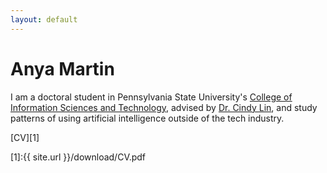 ```yaml
---
layout: default
---
```


# Anya Martin

I am a doctoral student in Pennsylvania State University's [College of Information Sciences and Technology](https://ist.psu.edu/directory/abm7057), advised by [Dr. Cindy Lin](https://lincindy.com/), and study patterns of using artificial intelligence outside of the tech industry.

[CV][1]

[1]:{{ site.url }}/download/CV.pdf
